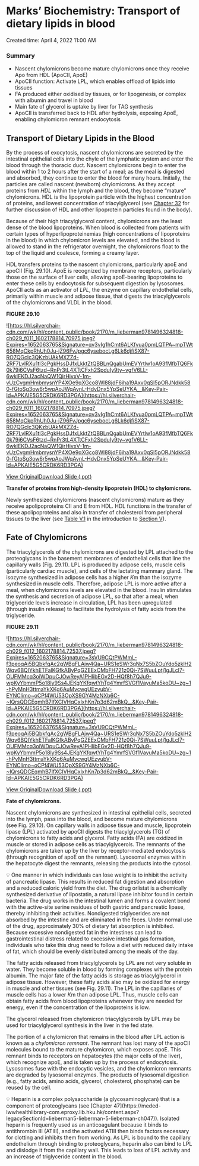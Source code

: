 # Marks’ Biochemistry: Transport of dietary lipids in blood

Created time: April 4, 2022 11:00 AM

### Summary

- Nascent chylomicrons become mature chylomicrons once they receive Apo from HDL (ApoCII, ApoE)
- ApoCII function: Activate LPL, which enables offload of lipids into tissues
- FA produced either oxidised by tissues, or for lipogenesis, or complex with albumin and travel in blood
- Main fate of glycerol is uptake by liver for TAG synthesis
- ApoCII is transferred back to HDL after hydrolysis, exposing ApoE, enabling chylomicron remnant endocytosis

## **Transport of Dietary Lipids in the Blood**

By the process of exocytosis, nascent chylomicrons are secreted by the intestinal epithelial cells into the chyle of the lymphatic system and enter the blood through the thoracic duct. Nascent chylomicrons begin to enter the blood within 1 to 2 hours after the start of a meal; as the meal is digested and absorbed, they continue to enter the blood for many hours. Initially, the particles are called nascent (newborn) chylomicrons. As they accept proteins from *HDL* within the lymph and the blood, they become “mature” chylomicrons. HDL is the lipoprotein particle with the highest concentration of proteins, and lowest concentration of triacylglycerol (see [Chapter 32](https://meded-lwwhealthlibrary-com.eproxy.lib.hku.hk/content.aspx?legacySectionId=lieberman5-lieberman-5-lieberman-ch032) for further discussion of HDL and other lipoprotein particles found in the body).

Because of their high triacylglycerol content, chylomicrons are the least dense of the blood lipoproteins. When blood is collected from patients with certain types of hyperlipoproteinemias (high concentrations of lipoproteins in the blood) in which chylomicron levels are elevated, and the blood is allowed to stand in the refrigerator overnight, the chylomicrons float to the top of the liquid and coalesce, forming a creamy layer.

HDL transfers proteins to the nascent chylomicrons, particularly apoE and apoCII (Fig. 29.10). ApoE is recognized by membrane receptors, particularly those on the surface of liver cells, allowing apoE-bearing lipoproteins to enter these cells by endocytosis for subsequent digestion by lysosomes. ApoCII acts as an activator of *LPL*, the enzyme on capillary endothelial cells, primarily within muscle and adipose tissue, that digests the triacylglycerols of the chylomicrons and VLDL in the blood.

**FIGURE 29.10**

![https://hl.silverchair-cdn.com/wk/hl/content_public/book/2170/m_lieberman9781496324818-ch029_f011_1602178814.70975.jpeg?Expires=1652063765&Signature=qv3vIg1hCmt6ALKfvua0pmLQTPA~mpTWt658MqCkpRhUh0Ju-jZ96FvJpgc6ysebocLg6Lk6djfiSX87-RO7QGclc3QKzbUAkMXZZd-2RF7LvlRXu1tI3cPgkHssDJfxLkktZtQBBLnQgabUmEVYrtlw1oA93fMfbTQ6Fk0k79j6CVsF6tzd~RnPr3tL4XTtCFxh2SpduIy9ty~vgfV6LL-6wklEKDJ2acNaQW1QirHivxV-1m-vUzCvgmHmbmysnYP4XOe9qXGco8Wl88jdF6iha19Axv0qSI5pORJNdkk580-fGtoSg3ow6r5wpAoJWqAvnL-HdvDnx5YpSeUYKA__&Key-Pair-Id=APKAIE5G5CRDK6RD3PGA](https://hl.silverchair-cdn.com/wk/hl/content_public/book/2170/m_lieberman9781496324818-ch029_f011_1602178814.70975.jpeg?Expires=1652063765&Signature=qv3vIg1hCmt6ALKfvua0pmLQTPA~mpTWt658MqCkpRhUh0Ju-jZ96FvJpgc6ysebocLg6Lk6djfiSX87-RO7QGclc3QKzbUAkMXZZd-2RF7LvlRXu1tI3cPgkHssDJfxLkktZtQBBLnQgabUmEVYrtlw1oA93fMfbTQ6Fk0k79j6CVsF6tzd~RnPr3tL4XTtCFxh2SpduIy9ty~vgfV6LL-6wklEKDJ2acNaQW1QirHivxV-1m-vUzCvgmHmbmysnYP4XOe9qXGco8Wl88jdF6iha19Axv0qSI5pORJNdkk580-fGtoSg3ow6r5wpAoJWqAvnL-HdvDnx5YpSeUYKA__&Key-Pair-Id=APKAIE5G5CRDK6RD3PGA)

[View Original](https://hl.silverchair-cdn.com/wk/hl/content_public/book/2170/lieberman9781496324818-ch029_f011_1602178814.70975.jpeg?Expires=1652063765&Signature=poLu28jsqxUbzzDCTasoZdV5~4eGK57L~RMm-jZ8wPzDVMlB0oChB6A1k2W57bX5sKbzkRmbjqrkkNlv7ijQ6pOwQfBJXUYb-dzajjrG4MIisYaUl4GUBNVkXILJKmHFZGlpafCiYuTPl543~fmWw2rqo~-sutkdvG78P~VBnZPjp8MR224Kl6qeUHP~qMx4CZPGBqahz2d-~rWOaBnaN-OsU-lq7XWruIBCsnFTnR3wLjrcvcACmNpLMXIhWAbbp-SRvoTPsqns5LcpQEfSSdtR6MsB3RuNXciqW6BndnKBVF5jKAwwmIoLBBQ0eBStbFMCIpXPKfOopDiBv4vaRw__&Key-Pair-Id=APKAIE5G5CRDK6RD3PGA)[Download Slide (.ppt)](https://meded-lwwhealthlibrary-com.eproxy.lib.hku.hk/downloadimage.aspx?sec=249267419&image=https://hl.silverchair-cdn.com/wk/hl/content_public/book/2170/lieberman9781496324818-ch029_f011_1602178814.70975.jpeg?Expires=1652063765&Signature=poLu28jsqxUbzzDCTasoZdV5~4eGK57L~RMm-jZ8wPzDVMlB0oChB6A1k2W57bX5sKbzkRmbjqrkkNlv7ijQ6pOwQfBJXUYb-dzajjrG4MIisYaUl4GUBNVkXILJKmHFZGlpafCiYuTPl543~fmWw2rqo~-sutkdvG78P~VBnZPjp8MR224Kl6qeUHP~qMx4CZPGBqahz2d-~rWOaBnaN-OsU-lq7XWruIBCsnFTnR3wLjrcvcACmNpLMXIhWAbbp-SRvoTPsqns5LcpQEfSSdtR6MsB3RuNXciqW6BndnKBVF5jKAwwmIoLBBQ0eBStbFMCIpXPKfOopDiBv4vaRw__&Key-Pair-Id=APKAIE5G5CRDK6RD3PGA&ChapterSecID=249267351&BookID=2170)

**Transfer of proteins from high-density lipoprotein (HDL) to chylomicrons.**

Newly synthesized chylomicrons (nascent chylomicrons) mature as they receive apolipoproteins CII and E from HDL. HDL functions in the transfer of these apolipoproteins and also in transfer of cholesterol from peripheral tissues to the liver (see [Table V.1](https://meded-lwwhealthlibrary-com.eproxy.lib.hku.hk/content.aspx?legacySectionId=lieberman5-lieberman-5-lieberman-sect005-tbl001) in the introduction to [Section V](https://meded-lwwhealthlibrary-com.eproxy.lib.hku.hk/content.aspx?legacySectionId=lieberman5-lieberman-5-lieberman-sect005)).

## **Fate of Chylomicrons**

The triacylglycerols of the chylomicrons are digested by LPL attached to the proteoglycans in the basement membranes of endothelial cells that line the capillary walls (Fig. 29.11). LPL is produced by adipose cells, muscle cells (particularly cardiac muscle), and cells of the lactating mammary gland. The isozyme synthesized in adipose cells has a higher *K*m than the isozyme synthesized in muscle cells. Therefore, adipose LPL is more active after a meal, when chylomicrons levels are elevated in the blood. Insulin stimulates the synthesis and secretion of adipose LPL, so that after a meal, when triglyceride levels increase in circulation, LPL has been upregulated (through insulin release) to facilitate the hydrolysis of fatty acids from the triglyceride.

**FIGURE 29.11**

![https://hl.silverchair-cdn.com/wk/hl/content_public/book/2170/m_lieberman9781496324818-ch029_f012_1602178814.72537.jpeg?Expires=1652063765&Signature=3sVU9CQtPWMmL-f3peoqAi5BQbkfqAc2gWBgFLAjw4Qa~URS1eSWr3qNx7S5bZOuYdo5zklH2Wqv6BQlYkhETFalKGfkAByPqGZEExCMbFH721z0Qi-7SWuuLptj1gJLcl7-OUFMMcq3oiWDpuCJOwReyA1PHlibEGv2D-HQf8h7QJu9-wpKyYbmmP5o18ly9Ss4JEKgYKfqwtYhTg4YmrfSVGf1VayuMa5koDU~zg~1-hPyMnH3ttmaYkXKg6AuMvcwgUEzvubV-EYNClimo~oCPf4WU53OpXS9GY4MzNXb6C-~IQrsQDCEqmhB7lfXCIVHqCxlxhKn7p3d62mBkQ__&Key-Pair-Id=APKAIE5G5CRDK6RD3PGA](https://hl.silverchair-cdn.com/wk/hl/content_public/book/2170/m_lieberman9781496324818-ch029_f012_1602178814.72537.jpeg?Expires=1652063765&Signature=3sVU9CQtPWMmL-f3peoqAi5BQbkfqAc2gWBgFLAjw4Qa~URS1eSWr3qNx7S5bZOuYdo5zklH2Wqv6BQlYkhETFalKGfkAByPqGZEExCMbFH721z0Qi-7SWuuLptj1gJLcl7-OUFMMcq3oiWDpuCJOwReyA1PHlibEGv2D-HQf8h7QJu9-wpKyYbmmP5o18ly9Ss4JEKgYKfqwtYhTg4YmrfSVGf1VayuMa5koDU~zg~1-hPyMnH3ttmaYkXKg6AuMvcwgUEzvubV-EYNClimo~oCPf4WU53OpXS9GY4MzNXb6C-~IQrsQDCEqmhB7lfXCIVHqCxlxhKn7p3d62mBkQ__&Key-Pair-Id=APKAIE5G5CRDK6RD3PGA)

[View Original](https://hl.silverchair-cdn.com/wk/hl/content_public/book/2170/lieberman9781496324818-ch029_f012_1602178814.72537.jpeg?Expires=1652063765&Signature=K3d27Jlpm7yvaRysFMa-CzCIFE6GTf1jkr-YOKXG3wXAQQrnZr7He2Vh4cUw4MZItvfS9tsezWhPMXX54AiXK0rrNxuwgS~dCjFSIu3mx64KioabbBaXD-grayWxISLc9dvIAXjoO3NgLqszCVmzlFfDcqms5h2LbaVCiZaqBaOD87LIAKtXwuZccvhj8o7w2p~C2u~TC4HphrlzAgy7Y1dVUZjADj-5lBjFnec5JKY53hxvtK1G~jPYDWCNuyxEekSsaK2Okx4~rBLuBOWjl01JN9fnueulQwKgTg9gtGSFG3V~GQ4tWTcL5X6rvmrO6BpBD9oorO0Qijil3NhTCQ__&Key-Pair-Id=APKAIE5G5CRDK6RD3PGA)[Download Slide (.ppt)](https://meded-lwwhealthlibrary-com.eproxy.lib.hku.hk/downloadimage.aspx?sec=249267422&image=https://hl.silverchair-cdn.com/wk/hl/content_public/book/2170/lieberman9781496324818-ch029_f012_1602178814.72537.jpeg?Expires=1652063765&Signature=K3d27Jlpm7yvaRysFMa-CzCIFE6GTf1jkr-YOKXG3wXAQQrnZr7He2Vh4cUw4MZItvfS9tsezWhPMXX54AiXK0rrNxuwgS~dCjFSIu3mx64KioabbBaXD-grayWxISLc9dvIAXjoO3NgLqszCVmzlFfDcqms5h2LbaVCiZaqBaOD87LIAKtXwuZccvhj8o7w2p~C2u~TC4HphrlzAgy7Y1dVUZjADj-5lBjFnec5JKY53hxvtK1G~jPYDWCNuyxEekSsaK2Okx4~rBLuBOWjl01JN9fnueulQwKgTg9gtGSFG3V~GQ4tWTcL5X6rvmrO6BpBD9oorO0Qijil3NhTCQ__&Key-Pair-Id=APKAIE5G5CRDK6RD3PGA&ChapterSecID=249267351&BookID=2170)

**Fate of chylomicrons.**

Nascent chylomicrons are synthesized in intestinal epithelial cells, secreted into the lymph, pass into the blood, and become mature chylomicrons (see Fig. 29.10). On capillary walls in adipose tissue and muscle, lipoprotein lipase (LPL) activated by apoCII digests the triacylglycerols (TG) of chylomicrons to fatty acids and glycerol. Fatty acids (FA) are oxidized in muscle or stored in adipose cells as triacylglycerols. The remnants of the chylomicrons are taken up by the liver by receptor-mediated endocytosis (through recognition of apoE on the remnant). Lysosomal enzymes within the hepatocyte digest the remnants, releasing the products into the cytosol.

<aside>
💡 One manner in which individuals can lose weight is to inhibit the activity of pancreatic lipase. This results in reduced fat digestion and absorption and a reduced caloric yield from the diet. The drug orlistat is a chemically synthesized derivative of lipostatin, a natural lipase inhibitor found in certain bacteria. The drug works in the intestinal lumen and forms a covalent bond with the active-site serine residues of both gastric and pancreatic lipase, thereby inhibiting their activities. Nondigested triglycerides are not absorbed by the intestine and are eliminated in the feces. Under normal use of the drug, approximately 30% of dietary fat absorption is inhibited. Because excessive nondigested fat in the intestines can lead to gastrointestinal distress related to excessive intestinal gas formation, individuals who take this drug need to follow a diet with reduced daily intake of fat, which should be evenly distributed among the meals of the day.

</aside>

The fatty acids released from triacylglycerols by LPL are not very soluble in water. They become soluble in blood by forming complexes with the protein albumin. The major fate of the fatty acids is storage as triacylglycerol in adipose tissue. However, these fatty acids also may be oxidized for energy in muscle and other tissues (see Fig. 29.11). The LPL in the capillaries of muscle cells has a lower *K*m than adipose LPL. Thus, muscle cells can obtain fatty acids from blood lipoproteins whenever they are needed for energy, even if the concentration of the lipoproteins is low.

The glycerol released from chylomicron triacylglycerols by LPL may be used for triacylglycerol synthesis in the liver in the fed state.

The portion of a chylomicron that remains in the blood after LPL action is known as a *chylomicron remnant*. The remnant has lost many of the apoCII molecules bound to the mature chylomicron, which exposes apoE. This remnant binds to receptors on hepatocytes (the major cells of the liver), which recognize apoE, and is taken up by the process of endocytosis. Lysosomes fuse with the endocytic vesicles, and the chylomicron remnants are degraded by lysosomal enzymes. The products of lysosomal digestion (e.g., fatty acids, amino acids, glycerol, cholesterol, phosphate) can be reused by the cell.

<aside>
💡 Heparin is a complex polysaccharide (a glycosaminoglycan) that is a component of proteoglycans (see [Chapter 47](https://meded-lwwhealthlibrary-com.eproxy.lib.hku.hk/content.aspx?legacySectionId=lieberman5-lieberman-5-lieberman-ch047)). Isolated heparin is frequently used as an anticoagulant because it binds to antithrombin III (ATIII), and the activated ATIII then binds factors necessary for clotting and inhibits them from working. As LPL is bound to the capillary endothelium through binding to proteoglycans, heparin also can bind to LPL and dislodge it from the capillary wall. This leads to loss of LPL activity and an increase of triglyceride content in the blood.

</aside>